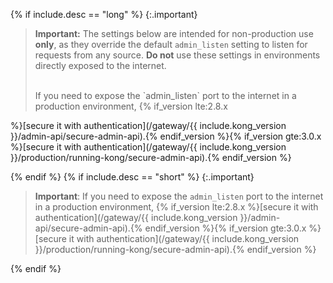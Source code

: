 {% if include.desc == "long" %}
   {:.important}
   > **Important:** The settings below are intended for non-production use **only**, as they override the default `admin_listen` setting to listen for requests from any source. **Do not** use these settings in environments directly exposed to the internet.
   >
   > <br>
   > If you need to expose the `admin_listen` port to the internet in a production environment,
   > {% if_version lte:2.8.x
   %}[secure it with authentication](/gateway/{{ include.kong_version }}/admin-api/secure-admin-api).{% endif_version %}{% if_version gte:3.0.x
   %}[secure it with authentication](/gateway/{{ include.kong_version }}/production/running-kong/secure-admin-api).{% endif_version %}


{% endif %}
{% if include.desc == "short" %}
   {:.important}
   > **Important**: If you need to expose the `admin_listen` port to the internet in a production environment,
  > {% if_version lte:2.8.x
    %}[secure it with authentication](/gateway/{{ include.kong_version }}/admin-api/secure-admin-api).{% endif_version %}{% if_version gte:3.0.x
    %}[secure it with authentication](/gateway/{{ include.kong_version }}/production/running-kong/secure-admin-api).{% endif_version %}

{% endif %}
